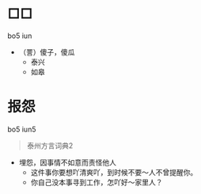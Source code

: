 # □□
bo5 iun
+ （詈）傻子，傻瓜
  * 泰兴
  * 如皋
<!--
抖音调查到如皋用这个词
-->

# 报怨
bo5 iun5
> 泰州方言词典2
- 埋怨，因事情不如意而责怪他人
  - 这件事你要想吖清爽吖，到时候不要～人不曾提醒你。
  - 你自己没本事寻到工作，怎吖好～家里人？
